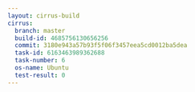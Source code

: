 ```yaml
---
layout: cirrus-build
cirrus:
  branch: master
  build-id: 4685756130656256
  commit: 3180e943a57b93f5f06f3457eea5cd0012ba5dea
  task-id: 6163463989362688
  task-number: 6
  os-name: Ubuntu
  test-result: 0
---
```

